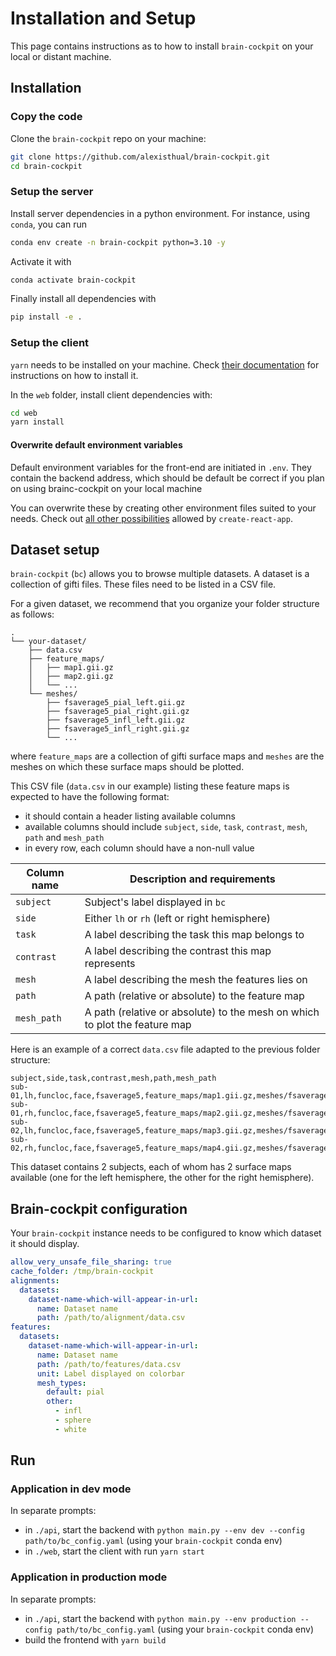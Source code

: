 # Installation and Setup

This page contains instructions as to how to install `brain-cockpit` on your local or distant machine.

## Installation

### Copy the code

Clone the `brain-cockpit` repo on your machine:

```bash
git clone https://github.com/alexisthual/brain-cockpit.git
cd brain-cockpit
```

### Setup the server

Install server dependencies in a python environment.
For instance, using `conda`, you can run

```bash
conda env create -n brain-cockpit python=3.10 -y
```

Activate it with

```bash
conda activate brain-cockpit
```

Finally install all dependencies with

```bash
pip install -e .
```

### Setup the client

`yarn` needs to be installed on your machine.
Check [their documentation](https://classic.yarnpkg.com/en/docs/install) for instructions on how to install it.

In the `web` folder, install client dependencies with:

```bash
cd web
yarn install
```

#### Overwrite default environment variables

Default environment variables for the front-end are initiated in `.env`.
They contain the backend address, which should be default be correct if you plan
on using brainc-cockpit on your local machine

You can overwrite these by creating other environment files suited to your needs.
Check out [all other possibilities](https://create-react-app.dev/docs/adding-custom-environment-variables/#what-other-env-files-can-be-used) allowed by `create-react-app`.

## Dataset setup

`brain-cockpit` (`bc`) allows you to browse multiple datasets.
A dataset is a collection of gifti files.
These files need to be listed in a CSV file.

For a given dataset, we recommend that you organize your folder structure as follows:

```text
.
└── your-dataset/
    ├── data.csv
    ├── feature_maps/
    │   ├── map1.gii.gz
    │   ├── map2.gii.gz
    │   └── ...
    └── meshes/
        ├── fsaverage5_pial_left.gii.gz
        ├── fsaverage5_pial_right.gii.gz
        ├── fsaverage5_infl_left.gii.gz
        ├── fsaverage5_infl_right.gii.gz
        └── ...
```

where `feature_maps` are a collection of gifti surface maps and `meshes`
are the meshes on which these surface maps should be plotted.

This CSV file (`data.csv` in our example) listing these feature maps
is expected to have the following format:

- it should contain a header listing available columns
- available columns should include `subject`, `side`, `task`, `contrast`, `mesh`, `path` and `mesh_path`
- in every row, each column should have a non-null value

| Column name | Description and requirements                                               |
| ----------- | -------------------------------------------------------------------------- |
| `subject`   | Subject's label displayed in `bc`                                          |
| `side`      | Either `lh` or `rh` (left or right hemisphere)                             |
| `task`      | A label describing the task this map belongs to                            |
| `contrast`  | A label describing the contrast this map represents                        |
| `mesh`      | A label describing the mesh the features lies on                           |
| `path`      | A path (relative or absolute) to the feature map                           |
| `mesh_path` | A path (relative or absolute) to the mesh on which to plot the feature map |

Here is an example of a correct `data.csv` file adapted to the previous folder structure:

```text
subject,side,task,contrast,mesh,path,mesh_path
sub-01,lh,funcloc,face,fsaverage5,feature_maps/map1.gii.gz,meshes/fsaverage_pial_left.gii
sub-01,rh,funcloc,face,fsaverage5,feature_maps/map2.gii.gz,meshes/fsaverage_pial_right.gii
sub-02,lh,funcloc,face,fsaverage5,feature_maps/map3.gii.gz,meshes/fsaverage_pial_left.gii
sub-02,rh,funcloc,face,fsaverage5,feature_maps/map4.gii.gz,meshes/fsaverage_pial_right.gii
```

This dataset contains 2 subjects, each of whom has 2 surface maps available
(one for the left hemisphere, the other for the right hemisphere).

## Brain-cockpit configuration

Your `brain-cockpit` instance needs to be configured to know which dataset it should display.

```yaml
allow_very_unsafe_file_sharing: true
cache_folder: /tmp/brain-cockpit
alignments:
  datasets:
    dataset-name-which-will-appear-in-url:
      name: Dataset name
      path: /path/to/alignment/data.csv
features:
  datasets:
    dataset-name-which-will-appear-in-url:
      name: Dataset name
      path: /path/to/features/data.csv
      unit: Label displayed on colorbar
      mesh_types:
        default: pial
        other:
          - infl
          - sphere
          - white
```

## Run

### Application in dev mode

In separate prompts:

- in `./api`, start the backend with `python main.py --env dev --config path/to/bc_config.yaml` (using your `brain-cockpit` conda env)
- in `./web`, start the client with run `yarn start`

### Application in production mode

In separate prompts:

- in `./api`, start the backend with `python main.py --env production --config path/to/bc_config.yaml` (using your `brain-cockpit` conda env)
- build the frontend with `yarn build`
